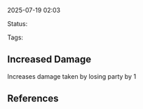 2025-07-19 02:03

Status:

Tags:

## Increased Damage
Increases damage taken by losing party by 1


## References
